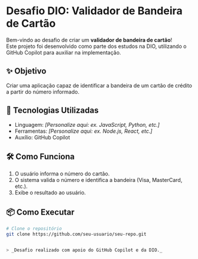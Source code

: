 # Desafio DIO: Validador de Bandeira de Cartão

Bem-vindo ao desafio de criar um **validador de bandeira de cartão**!  
Este projeto foi desenvolvido como parte dos estudos na DIO, utilizando o GitHub Copilot para auxiliar na implementação.

## ✨ Objetivo

Criar uma aplicação capaz de identificar a bandeira de um cartão de crédito a partir do número informado.

## 🚀 Tecnologias Utilizadas

- Linguagem: _[Personalize aqui: ex. JavaScript, Python, etc.]_
- Ferramentas: _[Personalize aqui: ex. Node.js, React, etc.]_
- Auxílio: GitHub Copilot

## 🛠️ Como Funciona

1. O usuário informa o número do cartão.
2. O sistema valida o número e identifica a bandeira (Visa, MasterCard, etc.).
3. Exibe o resultado ao usuário.

## 📦 Como Executar

```bash
# Clone o repositório
git clone https://github.com/seu-usuario/seu-repo.git


> _Desafio realizado com apoio do GitHub Copilot e da DIO._
